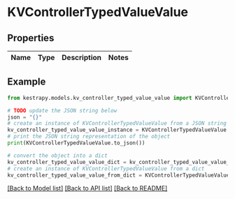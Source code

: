 # KVControllerTypedValueValue


## Properties

Name | Type | Description | Notes
------------ | ------------- | ------------- | -------------

## Example

```python
from kestrapy.models.kv_controller_typed_value_value import KVControllerTypedValueValue

# TODO update the JSON string below
json = "{}"
# create an instance of KVControllerTypedValueValue from a JSON string
kv_controller_typed_value_value_instance = KVControllerTypedValueValue.from_json(json)
# print the JSON string representation of the object
print(KVControllerTypedValueValue.to_json())

# convert the object into a dict
kv_controller_typed_value_value_dict = kv_controller_typed_value_value_instance.to_dict()
# create an instance of KVControllerTypedValueValue from a dict
kv_controller_typed_value_value_from_dict = KVControllerTypedValueValue.from_dict(kv_controller_typed_value_value_dict)
```
[[Back to Model list]](../README.md#documentation-for-models) [[Back to API list]](../README.md#documentation-for-api-endpoints) [[Back to README]](../README.md)



